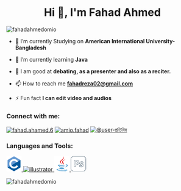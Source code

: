 <h1 align="center">Hi 👋, I'm Fahad Ahmed</h1>
<p align="left"> <img src="https://komarev.com/ghpvc/?username=fahadahmedomio&label=Profile%20views&color=0e75b6&style=flat" alt="fahadahmedomio" /> </p>

- 🔭 I’m currently Studying on **American International University-Bangladesh**

- 🌱 I’m currently learning **Java**

- 💬 I am good at **debating, as a presenter and also as a reciter.**

- 📫 How to reach me **fahadreza02@gmail.com**

- ⚡ Fun fact **I can edit video and audios**

<h3 align="left">Connect with me:</h3>



<p align="left">
<a href="https://fb.com/fahad.ahamed.6" target="blank"><img align="center" src="https://raw.githubusercontent.com/rahuldkjain/github-profile-readme-generator/master/src/images/icons/Social/facebook.svg" alt="fahad.ahamed.6" height="30" width="40" /></a>
<a href="https://instagram.com/amio.fahad" target="blank"><img align="center" src="https://raw.githubusercontent.com/rahuldkjain/github-profile-readme-generator/master/src/images/icons/Social/instagram.svg" alt="amio.fahad" height="30" width="40" /></a>
<a href="https://www.youtube.com/c/@user-প্রতিবিম্ব" target="blank"><img align="center" src="https://raw.githubusercontent.com/rahuldkjain/github-profile-readme-generator/master/src/images/icons/Social/youtube.svg" alt="@user-প্রতিবিম্ব" height="30" width="40" /></a>
</p>

<h3 align="left">Languages and Tools:</h3>
<p align="left"> <a href="https://www.cprogramming.com/" target="_blank" rel="noreferrer"> <img src="https://raw.githubusercontent.com/devicons/devicon/master/icons/c/c-original.svg" alt="c" width="40" height="40"/> </a> <a href="https://www.adobe.com/in/products/illustrator.html" target="_blank" rel="noreferrer"> <img src="https://www.vectorlogo.zone/logos/adobe_illustrator/adobe_illustrator-icon.svg" alt="illustrator" width="40" height="40"/> </a> <a href="https://www.java.com" target="_blank" rel="noreferrer"> <img src="https://raw.githubusercontent.com/devicons/devicon/master/icons/java/java-original.svg" alt="java" width="40" height="40"/> </a> <a href="https://www.photoshop.com/en" target="_blank" rel="noreferrer"> <img src="https://raw.githubusercontent.com/devicons/devicon/master/icons/photoshop/photoshop-line.svg" alt="photoshop" width="40" height="40"/> </a> </p>

<p><img align="center" src="https://github-readme-stats.vercel.app/api/top-langs?username=fahadahmedomio&show_icons=true&locale=en&layout=compact" alt="fahadahmedomio" /></p>

